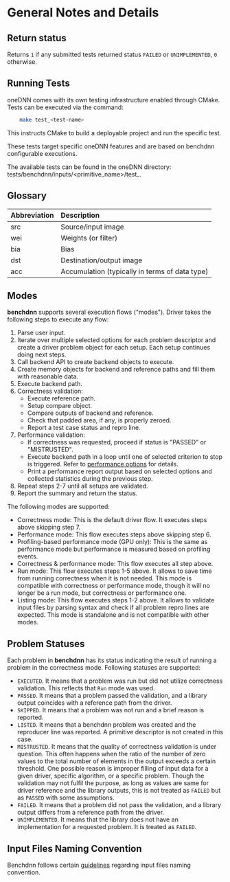 # General Notes and Details

## Return status

Returns `1` if any submitted tests returned status `FAILED` or `UNIMPLEMENTED`,
`0` otherwise.

## Running Tests

oneDNN comes with its own testing infrastructure enabled through CMake. Tests
can be executed via the command:
``` sh
    make test_<test-name>
```
This instructs CMake to build a deployable project and run the specific test.

These tests target specific oneDNN features and are based on benchdnn
configurable executions.

The available tests can be found in the oneDNN directory:
tests/benchdnn/inputs/<primitive_name>/test_<test-name>.

## Glossary

| Abbreviation | Description
| :---         | :---
| src          | Source/input image
| wei          | Weights (or filter)
| bia          | Bias
| dst          | Destination/output image
| acc          | Accumulation (typically in terms of data type)

## Modes

**benchdnn** supports several execution flows ("modes"). Driver takes the
following steps to execute any flow:
1. Parse user input.
2. Iterate over multiple selected options for each problem descriptor and create
   a driver problem object for each setup. Each setup continues doing next
   steps.
3. Call backend API to create backend objects to execute.
4. Create memory objects for backend and reference paths and fill them with
   reasonable data.
5. Execute backend path.
6. Correctness validation:
   * Execute reference path.
   * Setup compare object.
   * Compare outputs of backend and reference.
   * Check that padded area, if any, is properly zeroed.
   * Report a test case status and repro line.
7. Performance validation:
   * If correctness was requested, proceed if status is "PASSED" or
     "MISTRUSTED".
   * Execute backend path in a loop until one of selected criterion to stop is
     triggered. Refer to [performance options](knobs_common.md) for details.
   * Print a performance report output based on selected options and collected
     statistics during the previous step.
8. Repeat steps 2-7 until all setups are validated.
9. Report the summary and return the status.

The following modes are supported:
* Correctness mode: This is the default driver flow. It executes steps above
  skipping step 7.
* Performance mode: This flow executes steps above skipping step 6.
* Profiling-based performance mode (GPU only): This is the same as performance
  mode but performance is measured based on profiling events.
* Correctness & performance mode: This flow executes all step above.
* Run mode: This flow executes steps 1-5 above. It allows to save time from
  running correctness when it is not needed. This mode is compatible with
  correctness or performance mode, though it will no longer be a run mode, but
  correctness or performance one.
* Listing mode: This flow executes steps 1-2 above. It allows to validate input
  files by parsing syntax and check if all problem repro lines are expected.
  This mode is standalone and is not compatible with other modes.

## Problem Statuses

Each problem in **benchdnn** has its status indicating the result of running a
problem in the correctness mode. Following statuses are supported:
* `EXECUTED`. It means that a problem was run but did not utilize correctness
  validation. This reflects that `Run` mode was used.
* `PASSED`. It means that a problem passed the validation, and a library output
  coincides with a reference path from the driver.
* `SKIPPED`. It means that a problem was not run and a brief reason is reported.
* `LISTED`. It means that a benchdnn problem was created and the reproducer line
  was reported. A primitive descriptor is not created in this case.
* `MISTRUSTED`. It means that the quality of correctness validation is under
  question. This often happens when the ratio of the number of zero values to
  the total number of elements in the output exceeds a certain threshold. One
  possible reason is improper filling of input data for a given driver,
  specific algorithm, or a specific problem. Though the validation may not
  fulfil the purpose, as long as values are same for driver reference and the
  library outputs, this is not treated as `FAILED` but as `PASSED` with some
  assumptions.
* `FAILED`. It means that a problem did not pass the validation, and a library
  output differs from a reference path from the driver.
* `UNIMPLEMENTED`. It means that the library does not have an implementation for
  a requested problem. It is treated as `FAILED`.

## Input Files Naming Convention

Benchdnn follows certain [guidelines](benchdnn_input_files_naming_convention.md)
regarding input files naming convention.
